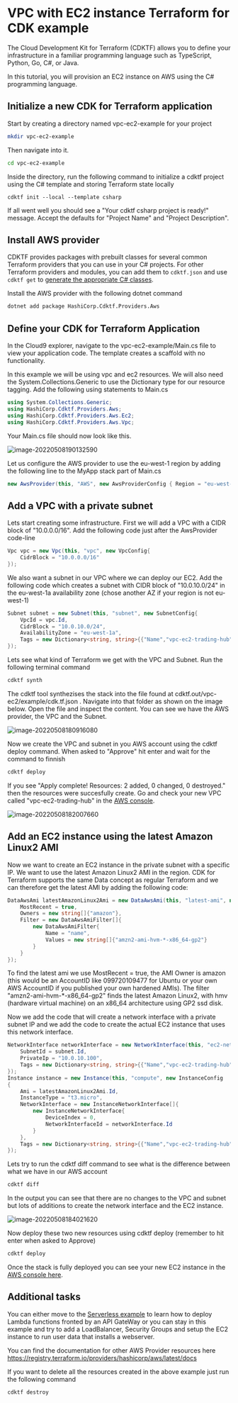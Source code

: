 # VPC with EC2 instance Terraform for CDK example

The Cloud Development Kit for Terraform (CDKTF) allows you to define your infrastructure in a familiar programming language such as TypeScript, Python, Go, C#, or Java.

In this tutorial, you will provision an EC2 instance on AWS using the C# programming language.

## Initialize a new CDK for Terraform application

Start by creating a directory named vpc-ec2-example for your project

```bash
mkdir vpc-ec2-example
```

Then navigate into it.

```bash
cd vpc-ec2-example
```

Inside the directory, run the following command to initialize a cdktf project using the C# template and storing Terraform state locally

```
cdktf init --local --template csharp
```

If all went well you should see a "Your cdktf csharp project is ready!" message. Accept the defaults for "Project Name" and "Project Description".

## Install AWS provider

CDKTF provides packages with prebuilt classes for several common Terraform providers that you can use in your C# projects. For other Terraform providers and modules, you can add them to `cdktf.json` and use `cdktf get` to [generate the appropriate C# classes](https://www.terraform.io/cdktf/concepts/providers-and-resources#providers).

Install the AWS provider with the following dotnet command

```bash
dotnet add package HashiCorp.Cdktf.Providers.Aws
```

## Define your CDK for Terraform Application

In the Cloud9 explorer, navigate to the vpc-ec2-example/Main.cs file to view your application code. The template creates a scaffold with no functionality.

In this example we will be using vpc and ec2 resources. We will also need the System.Collections.Generic to use the Dictionary type for our resource tagging. Add the following using statements to Main.cs

```c#
using System.Collections.Generic;
using HashiCorp.Cdktf.Providers.Aws;
using HashiCorp.Cdktf.Providers.Aws.Ec2;
using HashiCorp.Cdktf.Providers.Aws.Vpc;
```

Your Main.cs file should now look like this.

![image-20220508190132590](images/image-20220506145937284.png)

Let us configure the AWS provider to use the eu-west-1 region by adding the following line to the MyApp stack part of Main.cs

```c#
new AwsProvider(this, "AWS", new AwsProviderConfig { Region = "eu-west-1" });
```

## Add a VPC with a private subnet

Lets start creating some infrastructure. First we will add a VPC with a CIDR block of "10.0.0.0/16". Add the following code just after the AwsProvider code-line

```c#
Vpc vpc = new Vpc(this, "vpc", new VpcConfig{
    CidrBlock = "10.0.0.0/16"
});
```

We also want a subnet in our VPC where we can deploy our EC2. Add the following code which creates a subnet with CIDR block of "10.0.10.0/24" in the eu-west-1a availability zone (chose another AZ if your region is not eu-west-1)

```c#
Subnet subnet = new Subnet(this, "subnet", new SubnetConfig{
  	VpcId = vpc.Id,
  	CidrBlock = "10.0.10.0/24",
  	AvailabilityZone = "eu-west-1a",
  	Tags = new Dictionary<string, string>{{"Name","vpc-ec2-trading-hub"}}
});

```

Lets see what kind of Terraform we get with the VPC and Subnet. Run the following terminal command

```bash
cdktf synth
```

The cdktf tool synthezises the stack into the file found at cdktf.out/vpc-ec2/example/cdk.tf.json . Navigate into that folder as shown on the image below. Open the file and inspect the content. You can see we have the AWS provider, the VPC and the Subnet.

![image-20220508180916080](images/image-20220508180916080.png)

Now we create the VPC and subnet in you AWS account using the cdktf deploy command. When asked to "Approve" hit enter and wait for the command to finnish

```bash
cdktf deploy
```

If you see "Apply complete! Resources: 2 added, 0 changed, 0 destroyed." then the resources were succesfully create. Go and check your new VPC called "vpc-ec2-trading-hub" in the [AWS console](https://console.aws.amazon.com/vpc/home#vpcs:).

![image-20220508182007660](images/image-20220508182007660.png)

## Add an EC2 instance using the latest Amazon Linux2 AMI

Now we want to create an EC2 instance in the private subnet with a specific IP. We want to use the latest Amazon Linux2 AMI in the region. CDK for Terraform supports the same Data concept as regular Terraform and we can therefore get the latest AMI by adding the following code:

```c#
DataAwsAmi latestAmazonLinux2Ami = new DataAwsAmi(this, "latest-ami", new 	DataAwsAmiConfig{
    MostRecent = true,
    Owners = new string[]{"amazon"},
    Filter = new DataAwsAmiFilter[]{
        new DataAwsAmiFilter{
            Name = "name",
            Values = new string[]{"amzn2-ami-hvm-*-x86_64-gp2"}
        }
    }
});
```

To find the latest ami we use MostRecent = true, the AMI Owner is amazon (this would be an AccountID like 099720109477 for Ubuntu or your own AWS AccountID if you published your own hardened AMIs). The filter "amzn2-ami-hvm-*-x86_64-gp2" finds the latest Amazon Linux2, with hmv (hardware virtual machine) on an x86_64 architecture using GP2 ssd disk.

Now we add the code that will create a network interface with a private subnet IP and we add the code to create the actual EC2 instance that uses this network interface.

```c#
NetworkInterface networkInterface = new NetworkInterface(this, "ec2-network-interface", new 	NetworkInterfaceConfig{
    SubnetId = subnet.Id,
    PrivateIp = "10.0.10.100",
    Tags = new Dictionary<string, string>{{"Name","vpc-ec2-trading-hub"}}
});
Instance instance = new Instance(this, "compute", new InstanceConfig
{ 
    Ami = latestAmazonLinux2Ami.Id,
    InstanceType = "t3.micro",
    NetworkInterface = new InstanceNetworkInterface[]{
        new InstanceNetworkInterface{
            DeviceIndex = 0,
            NetworkInterfaceId = networkInterface.Id
        }
    },
    Tags = new Dictionary<string, string>{{"Name","vpc-ec2-trading-hub"}}
});

```

Lets try to run the cdktf diff command to see what is the difference between what we have in our AWS account

```bash
cdktf diff
```

In the output you can see that there are no changes to the VPC and subnet but lots of additions to create the network interface and the EC2 instance.

![image-20220508184021620](images/image-20220508184021620.png)

Now deploy these two new resources using cdktf deploy (remember to hit enter when asked to Approve)

```bash
cdktf deploy
```

Once the stack is fully deployed you can see your new EC2 instance in the [AWS console here](https://console.aws.amazon.com/ec2/v2/home#Instances:instanceState=running).

## Additional tasks

You can either move to the [Serverless example](../lambda-example/README.md) to learn how to deploy Lambda functions fronted by an API GateWay or you can stay in this example and try to add a LoadBalancer, Security Groups and setup the EC2 instance to run user data that installs a webserver.

You can find the documentation for other AWS Provider resources here https://registry.terraform.io/providers/hashicorp/aws/latest/docs

If you want to delete all the resources created in the above example just run the following command

```bash
cdktf destroy
```

